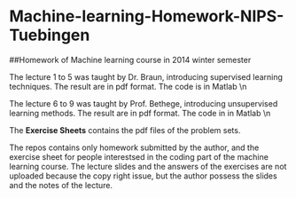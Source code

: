 # Machine-learning-Homework-NIPS-Tuebingen
##Homework of Machine learning course in 2014 winter semester 

The lecture 1 to 5 was taught by Dr. Braun, introducing supervised learning techniques.  The result are in pdf format. The code is in Matlab \n

The lecture 6 to 9 was taught by Prof. Bethege, introducing unsupervised learning methods. The result are in pdf format. The code in in Matlab \n

The **Exercise Sheets** contains the pdf files of the problem sets.

The repos contains only homework submitted by the author, and the exercise sheet for people interestsed in the coding part of the machine learning course. The lecture slides and the answers of the exercises are not uploaded because the copy right issue, but the author possess the slides and the notes of the lecture.   
